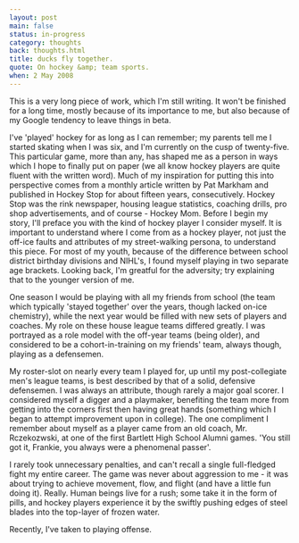 ```yaml
---
layout: post
main: false
status: in-progress
category: thoughts
back: thoughts.html
title: ducks fly together.
quote: On hockey &amp; team sports.
when: 2 May 2008
---
```


This is a very long piece of work, which I'm still writing. It won't be finished for a long time, mostly because of its importance to me, but also because of my Google tendency to leave things in beta.

I've 'played' hockey for as long as I can remember; my parents tell me I started skating when I was six, and I'm currently on the cusp of twenty-five. This particular game, more than any, has shaped me as a person in ways which I hope to finally put on paper (we all know hockey players are quite fluent with the written word). Much of my inspiration for putting this into perspective comes from a monthly article written by Pat Markham and published in Hockey Stop for about fifteen years, consecutively. Hockey Stop was the rink newspaper, housing league statistics, coaching drills, pro shop advertisements, and of course - Hockey Mom. Before I begin my story, I'll preface you with the kind of hockey player I consider myself. It is important to understand where I come from as a hockey player, not just the off-ice faults and attributes of my street-walking persona, to understand this piece. For most of my youth, because of the difference between school district birthday divisions and NIHL's, I found myself playing in two separate age brackets. Looking back, I'm greatful for the adversity; try explaining that to the younger version of me.

One season I would be playing with all my friends from school (the team which typically 'stayed together' over the years, though lacked on-ice chemistry), while the next year would be filled with new sets of players and coaches. My role on these house league teams differed greatly. I was portrayed as a role model with the off-year teams (being older), and considered to be a cohort-in-training on my friends' team, always though, playing as a defensemen.

My roster-slot on nearly every team I played for, up until my post-collegiate men's league teams, is best described by that of a solid, defensive defensemen. I was always an attribute, though rarely a major goal scorer. I considered myself a digger and a playmaker, benefiting the team more from getting into the corners first then having great hands (something which I began to attempt improvement upon in college). The one compliment I remember about myself as a player came from an old coach, Mr. Rczekozwski, at one of the first Bartlett High School Alumni games. 'You still got it, Frankie, you always were a phenomenal passer'.

I rarely took unnecessary penalties, and can't recall a single full-fledged fight my entire career. The game was never about aggression to me - it was about trying to achieve movement, flow, and flight (and have a little fun doing it). Really. Human beings live for a rush; some take it in the form of pills, and hockey players experience it by the swiftly pushing edges of steel blades into the top-layer of frozen water.

Recently, I've taken to playing offense.